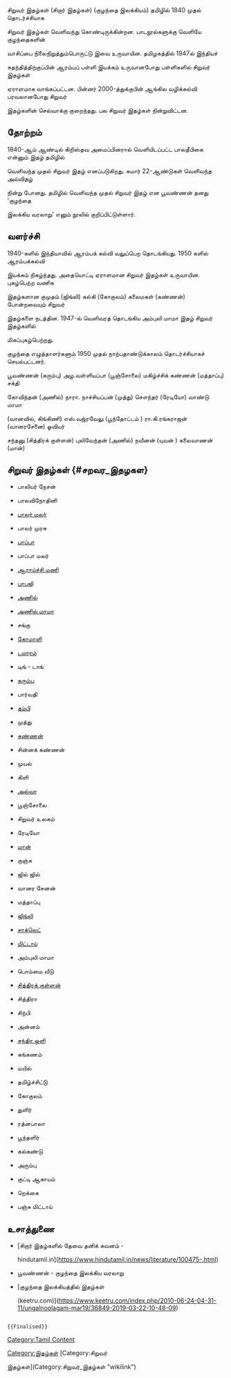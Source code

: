 சிறுவர் இதழ்கள் (சிறார் இதழ்கள்) (குழந்தை இலக்கியம்) தமிழில் 1840 முதல் தொடர்ச்சியாக
சிறுவர் இதழ்கள் வெளிவந்து கொண்டிருக்கின்றன. பாடநூல்களுக்கு வெளியே குழந்தைகளின்
வாசிப்பை நிலைநிறுத்தும்பொருட்டு இவை உருவாயின. தமிழகத்தில் 1947ல் இந்தியச்
சுதந்தித்திற்குப்பின் ஆரம்பப் பள்ளி இயக்கம் உருவானபோது பள்ளிகளில் சிறுவர் இதழ்கள்
ஏராளமாக வாங்கப்பட்டன. பின்னர் 2000-த்துக்குபின் ஆங்கில வழிக்கல்வி பரவலானபோது சிறுவர்
இதழ்களின் செல்வாக்கு குறைந்தது. பல சிறுவர் இதழ்கள் நின்றுவிட்டன.

## தோற்றம்

1840-ஆம் ஆண்டில் கிறிஸ்தவ அமைப்பினரால் வெளியிடப்பட்ட பாலதீபிகை என்னும் இதழ் தமிழில்
வெளிவந்த முதல் சிறுவர் இதழ் எனப்படுகிறது. சுமார் 22-ஆண்டுகள் வெளிவந்த அவ்விதழ்
நின்று போனது. தமிழில் வெளிவந்த முதல் சிறுவர் இதழ் என பூவண்ணன் தனது \'குழந்தை
இலக்கிய வரலாறு' எனும் நூலில் குறிப்பிட்டுள்ளார்.

## வளர்ச்சி

1940-களில் இந்தியாவில் ஆரம்பக் கல்வி வலுப்பெற தொடங்கியது. 1950 களில் ஆரம்பக்கல்வி
இயக்கம் நிகழ்ந்தது. அதையொட்டி ஏராளமான சிறுவர் இதழ்கள் உருவாயின. புகழ்பெற்ற வணிக
இதழ்களான குமுதம் (ஜிங்லி) கல்கி (கோகுலம்) கலைமகள் (கண்ணன்) போன்றவையும் சிறுவர்
இதழ்களை நடத்தின. 1947-ல் வெளிவரத் தொடங்கிய அம்புலி மாமா இதழ் சிறுவர் இதழ்களில்
மிகப்புகழ்பெற்றது.

குழந்தை எழுத்தாளர்களும் 1950 முதல் நாற்பதாண்டுக்காலம் தொடர்ச்சியாகச் செயல்பட்டனர்.
பூவண்ணன் (கரும்பு) அழ.வள்ளியப்பா (பூஞ்சோலை) மகிழ்ச்சிக் கண்ணன் (மத்தாப்பு) சக்தி
கோவிந்தன் (அணில்) நாரா. நாச்சியப்பன் (முத்து) சௌந்தர் (ரேடியோ) வாண்டு மாமா
(வானவில், கிங்கிணி) எஸ்.வஜ்ரவேலு (பூந்தோட்டம் ) ரா.கி.ரங்கராஜன் (வானரசேனை) ஓவியர்
சந்தனு (சித்திரக் குள்ளன்) புலிவேந்தன் (அணில்) நவீனன் (யுவன் ) கலைவாணன் (மான்)

## சிறுவர் இதழ்கள் {#சறவர_இதழகள}

-   பாலியர் நேசன்
-   பாலவிநோதினி
-   [பாலர் மலர்](பாலர்_மலர் "wikilink")
-   பாலர் முரசு
-   [பாப்பா](பாப்பா "wikilink")
-   பாப்பா மலர்
-   [ஆராய்ச்சி மணி](ஆராய்ச்சி_மணி "wikilink")
-   [பாபுஜி](பாபுஜி "wikilink")
-   [அணில்](அணில் "wikilink")
-   [அணில் மாமா](அணில்_மாமா "wikilink")
-   சங்கு
-   [கோமாளி](கோமாளி "wikilink")
-   [டமாரம்](டமாரம் "wikilink")
-   டிங் - டாங்
-   [கரும்பு](கரும்பு "wikilink")
-   பார்வதி
-   [தம்பி](தம்பி "wikilink")
-   முத்து
-   [கண்ணன்](கண்ணன்_(இதழ்) "wikilink")
-   சின்னக் கண்ணன்
-   முயல்
-   கிளி
-   [அல்வா](அல்வா "wikilink")
-   பூஞ்சோலை
-   சிறுவர் உலகம்
-   ரேடியோ
-   [மான்](மான் "wikilink")
-   குஞ்சு
-   ஜில் ஜில்
-   வானர சேனன்
-   மத்தாப்பு
-   [ஜிங்லி](ஜிங்லி "wikilink")
-   [சாக்லெட்](சாக்லெட் "wikilink")
-   [மிட்டாய்](மிட்டாய் "wikilink")
-   அம்புலி மாமா
-   பொம்மை வீடு
-   [சித்திரக் குள்ளன்](சித்திரக்_குள்ளன் "wikilink")
-   சித்திரா
-   சிற்பி
-   அன்னம்
-   [சந்திர ஒளி](சந்திர_ஒளி "wikilink")
-   கங்கணம்
-   மயில்
-   தமிழ்ச்சிட்டு
-   கோகுலம்
-   துளிர்
-   ரத்னபாலா
-   பூந்தளிர்
-   கல்கண்டு
-   அரும்பு
-   குட்டி ஆகாயம்
-   றெக்கை
-   பஞ்சு மிட்டாய்

## உசாத்துணை

-   [சிறார் இதழ்களில் தேவை தனிக் கவனம் -
    hindutamil.in](https://www.hindutamil.in/news/literature/100475-.html)
-   பூவண்ணன் - குழந்தை இலக்கிய வரலாறு
-   [குழந்தை இலக்கியத்தில் இதழ்கள்
    (keetru.com)](https://www.keetru.com/index.php/2010-06-24-04-31-11/ungalnoolagam-mar19/36849-2019-03-22-10-48-09)

```{=mediawiki}
{{Finalised}}
```
[Category:Tamil Content](Category:Tamil_Content "wikilink")
[Category:இதழ்கள்](Category:இதழ்கள் "wikilink") [Category:சிறுவர்
இதழ்கள்](Category:சிறுவர்_இதழ்கள் "wikilink")
